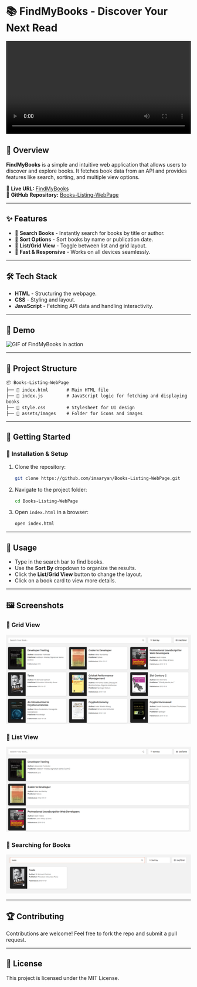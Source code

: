 # 📚 FindMyBooks - Discover Your Next Read

<video width="100%" controls>
  <source src="assets/demo.mp4" type="video/mp4">
  Your browser does not support the video tag.
</video>

## 🌟 Overview
**FindMyBooks** is a simple and intuitive web application that allows users to discover and explore books. It fetches book data from an API and provides features like search, sorting, and multiple view options.

🔗 **Live URL:** [FindMyBooks](https://find-my-books.vercel.app/)  
🔗 **GitHub Repository:** [Books-Listing-WebPage](https://github.com/imaaryan/Books-Listing-WebPage)

---

## ✨ Features
- 🔎 **Search Books** - Instantly search for books by title or author.
- 📑 **Sort Options** - Sort books by name or publication date.
- 📖 **List/Grid View** - Toggle between list and grid layout.
- 🚀 **Fast & Responsive** - Works on all devices seamlessly.

---

## 🛠️ Tech Stack
- **HTML** - Structuring the webpage.
- **CSS** - Styling and layout.
- **JavaScript** - Fetching API data and handling interactivity.

---

## 🎥 Demo
![GIF of FindMyBooks in action](assets/images/demo.gif)

---

## 📂 Project Structure
```
📦 Books-Listing-WebPage
├── 📄 index.html       # Main HTML file
├── 📜 index.js         # JavaScript logic for fetching and displaying books
├── 🎨 style.css        # Stylesheet for UI design
├── 📂 assets/images    # Folder for icons and images
```

---

## 🚀 Getting Started
### 🔧 Installation & Setup
1. Clone the repository:
   ```bash
   git clone https://github.com/imaaryan/Books-Listing-WebPage.git
   ```
2. Navigate to the project folder:
   ```bash
   cd Books-Listing-WebPage
   ```
3. Open `index.html` in a browser:
   ```bash
   open index.html
   ```

---

## 📜 Usage
- Type in the search bar to find books.
- Use the **Sort By** dropdown to organize the results.
- Click the **List/Grid View** button to change the layout.
- Click on a book card to view more details.

---

## 🖼️ Screenshots
### 🎨 Grid View
![Grid View](assets/images/grid-view.png)

### 📃 List View
![List View](assets/images/list-view.png)

### 🔎 Searching for Books
![Search Demo](assets/images/search.png)

---

## 🏆 Contributing
Contributions are welcome! Feel free to fork the repo and submit a pull request.

---

## 📄 License
This project is licensed under the MIT License.



